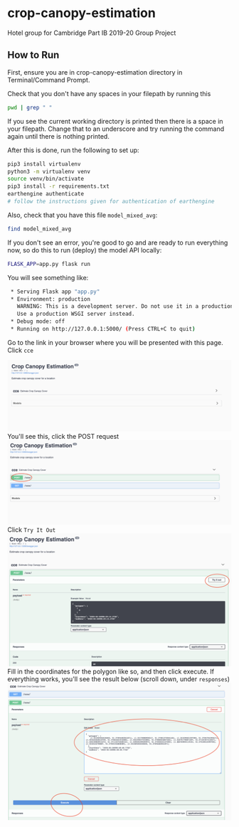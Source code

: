 # crop-canopy-estimation
Hotel group for Cambridge Part IB 2019-20 Group Project

## How to Run

First, ensure you are in crop-canopy-estimation directory in Terminal/Command Prompt.

Check that you don't have any spaces in your filepath by running this

```bash
pwd | grep " "
```

If you see the current working directory is printed then there is a space in your filepath. Change that to an underscore and try running the command again until there is nothing printed.

After this is done, run the following to set up:

```bash
pip3 install virtualenv
python3 -m virtualenv venv
source venv/bin/activate
pip3 install -r requirements.txt
earthengine authenticate
# follow the instructions given for authentication of earthengine
```

Also, check that you have this file `model_mixed_avg`:

```bash
find model_mixed_avg
```
If you don't see an error, you're good to go and are ready to run everything now, so do this to run (deploy) the model API locally:

```bash
FLASK_APP=app.py flask run
```
You will see something like:

```bash
 * Serving Flask app "app.py"
 * Environment: production
   WARNING: This is a development server. Do not use it in a production deployment.
   Use a production WSGI server instead.
 * Debug mode: off
 * Running on http://127.0.0.1:5000/ (Press CTRL+C to quit)
```

Go to the link in your browser where you will be presented with this page. Click `cce`

![](md_images/api1.png)
You'll see this, click the POST request
![](md_images/api2.png)
Click `Try It Out`
![](md_images/api3.png)
Fill in the coordinates for the polygon like so, and then click execute. If everything works, you'll see the result below (scroll down, under `responses`)
![](md_images/api4.png)
